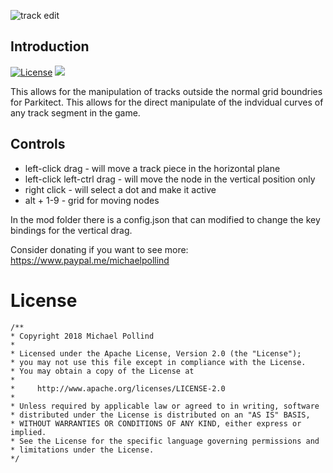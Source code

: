 ![track edit](https://steamuserimages-a.akamaihd.net/ugc/928177176931522825/BCA9A6EC3E858659AD9508937533CB62AB4256A3/)

## Introduction

[![License](https://img.shields.io/badge/License-Apache%202.0-blue.svg)](https://opensource.org/licenses/Apache-2.0)
[![](https://img.shields.io/steam/subscriptions/1321066360.svg)](https://steamcommunity.com/sharedfiles/filedetails/?id=1321066360)


This allows for the manipulation of tracks outside the normal grid boundries for Parkitect. This allows for the direct manipulate of the indvidual curves of any track segment in the game.

## Controls

- left-click drag - will move a track piece in the horizontal plane
- left-click left-ctrl drag - will move the node in the vertical position only 
- right click - will select a dot and make it active
- alt + 1-9 - grid for moving nodes

In the mod folder there is a config.json that can modified to change the key bindings for the vertical drag.

Consider donating if you want to see more: https://www.paypal.me/michaelpollind



# License

```
/**
* Copyright 2018 Michael Pollind
*
* Licensed under the Apache License, Version 2.0 (the "License");
* you may not use this file except in compliance with the License.
* You may obtain a copy of the License at
*
*     http://www.apache.org/licenses/LICENSE-2.0
*
* Unless required by applicable law or agreed to in writing, software
* distributed under the License is distributed on an "AS IS" BASIS,
* WITHOUT WARRANTIES OR CONDITIONS OF ANY KIND, either express or implied.
* See the License for the specific language governing permissions and
* limitations under the License.
*/

```